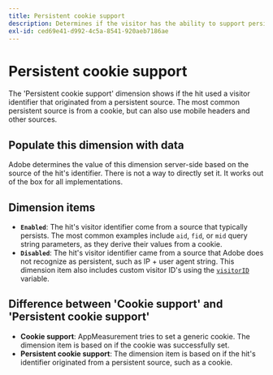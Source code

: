 ```yaml
---
title: Persistent cookie support
description: Determines if the visitor has the ability to support persistent cookies.
exl-id: ced69e41-d992-4c5a-8541-920aeb7186ae
---
```

# Persistent cookie support

The 'Persistent cookie support' dimension shows if the hit used a visitor identifier that originated from a persistent source. The most common persistent source is from a cookie, but can also use mobile headers and other sources.

## Populate this dimension with data

Adobe determines the value of this dimension server-side based on the source of the hit's identifier. There is not a way to directly set it. It works out of the box for all implementations.

## Dimension items

* **`Enabled`**: The hit's visitor identifier come from a source that typically persists. The most common examples include `aid`, `fid`, or `mid` query string parameters, as they derive their values from a cookie.
* **`Disabled`**: The hit's visitor identifier came from a source that Adobe does not recognize as persistent, such as IP + user agent string. This dimension item also includes custom visitor ID's using the [`visitorID`](/help/implement/vars/config-vars/visitorid.md) variable.

## Difference between 'Cookie support' and 'Persistent cookie support'

* **Cookie support**: AppMeasurement tries to set a generic cookie. The dimension item is based on if the cookie was successfully set.
* **Persistent cookie support**: The dimension item is based on if the hit's identifier originated from a persistent source, such as a cookie.
